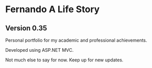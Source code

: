 # Fernando A Life Story
## Version 0.35

Personal portfolio for my academic and professional achievements. 

Developed using ASP.NET MVC.

Not much else to say for now.
Keep up for new updates.